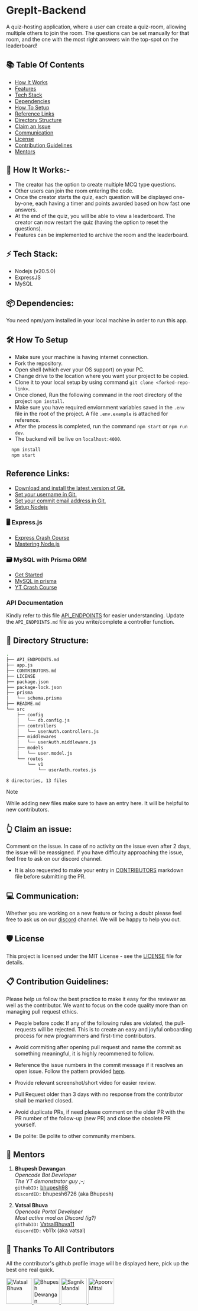 # GrepIt-Backend

A quiz-hosting application, where a user can create a quiz-room, allowing multiple others to join the room. The questions can be set manually for that room, and the one with the most right answers win the top-spot on the leaderboard!

## 📚 Table Of Contents

-   [How It Works](#🚀-how-it-works)
-   [Features](#🌐-features)
-   [Tech Stack](#⚡-tech-stack)
-   [Dependencies](#📦-dependencies)
-   [How To Setup](#🛠️-how-to-setup)
-   [Reference Links](#🔗-reference-links)
-   [Directory Structure](#📁-directory-structure)
-   [Claim an Issue](#👆-claim-an-issue)
-   [Communication](#💻-communication)
-   [License](#🛡️-license)
-   [Contribution Guidelines](#📋-contribution-guidelines)
-   [Mentors](#🤝-Mentors)

## 🚀 How It Works:-

-   The creator has the option to create multiple MCQ type questions.
-   Other users can join the room entering the code.
-   Once the creator starts the quiz, each question will be displayed one-by-one, each having a timer and points awarded based on how fast one answers.
-   At the end of the quiz, you will be able to view a leaderboard. The creator can now restart the quiz (having the option to reset the questions).
-   Features can be implemented to archive the room and the leaderboard.

## ⚡ Tech Stack:

-   Nodejs (v20.5.0)
-   ExpressJS
-   MySQL

## 📦 Dependencies:

You need npm/yarn installed in your local machine in order to run this app.

## 🛠️ How To Setup

-   Make sure your machine is having internet connection.
-   Fork the repository.
-   Open shell (which ever your OS support) on your PC.
-   Change drive to the location where you want your project to be copied.
-   Clone it to your local setup by using command `git clone <forked-repo-link>`.
-   Once cloned, Run the following command in the root directory of the project `npm install`.
-   Make sure you have required enviornment variables saved in the `.env` file in the root of the project. A file `.env.example` is attached for reference.
-   After the process is completed, run the command `npm start` or `npm run dev`.
-   The backend will be live on `localhost:4000`.

```bash
  npm install
  npm start
```

## Reference Links:

-   [Download and install the latest version of Git.](https://git-scm.com/downloads)
-   [Set your username in Git.](https://help.github.com/articles/setting-your-username-in-git)
-   [Set your commit email address in Git.](https://help.github.com/articles/setting-your-commit-email-address-in-git)
-   [Setup Nodejs](https://nodejs.org/en/blog/release/v16.18.1/)

### 🖥️ Express.js

-   [Express Crash Course](https://www.youtube.com/watch?v=L72fhGm1tfE&ab_channel=TraversyMedia)
-   [Mastering Node.js](https://www.youtube.com/playlist?list=PLinedj3B30sDby4Al-i13hQJGQoRQDfPo)

### 🗃️ MySQL with Prisma ORM

-   [Get Started](https://www.prisma.io/docs/getting-started/setup-prisma/start-from-scratch/relational-databases/connect-your-database-node-mysql)
-   [MySQL in prisma](https://www.prisma.io/docs/orm/overview/databases/mysql)
-   [YT Crash Course](https://www.youtube.com/watch?v=RebA5J-rlwg&pp=ygUad2ViIGRldiBzaW1wbGlmaWVkIHByaXNtYSA%3D)

### API Documentation

Kindly refer to this file [API_ENDPOINTS](API_ENDPOINTS.md) for easier understanding.
Update the `API_ENDPOINTS.md` file as you write/complete a controller function.

## 📁 Directory Structure:

```bash
.
├── API_ENDPOINTS.md
├── app.js
├── CONTRIBUTORS.md
├── LICENSE
├── package.json
├── package-lock.json
├── prisma
│   └── schema.prisma
├── README.md
└── src
    ├── config
    │   └── db.config.js
    ├── controllers
    │   └── userAuth.controllers.js
    ├── middlewares
    │   └── userAuth.middleware.js
    ├── models
    │   └── user.model.js
    └── routes
        └── v1
            └── userAuth.routes.js

8 directories, 13 files
```

> [!NOTE]
> While adding new files make sure to have an entry here. It will be helpful to new contributors.

## 👆 Claim an issue:

Comment on the issue. In case of no activity on the issue even after 2 days, the issue will be reassigned. If you have difficulty approaching the issue, feel free to ask on our discord channel.

-   It is also requested to make your entry in [CONTRIBUTORS](CONTRIBUTORS.md) markdown file before submitting the PR.

## 💻 Communication:

Whether you are working on a new feature or facing a doubt please feel free to ask us on our [discord](https://discord.gg/D9999YTkS8) channel. We will be happy to help you out.

## 🛡️ License

This project is licensed under the MIT License - see the [LICENSE](./LICENSE) file for details.

## 📋 Contribution Guidelines:

Please help us follow the best practice to make it easy for the reviewer as well as the contributor. We want to focus on the code quality more than on managing pull request ethics.

-   People before code: If any of the following rules are violated, the pull-requests will be rejected. This is to create an easy and joyful onboarding process for new programmers and first-time contributors.

-   Avoid commiting after opening pull request and name the commit as something meaningful, it is highly recommened to follow.

-   Reference the issue numbers in the commit message if it resolves an open issue. Follow the pattern provided [here](.github/PULL_REQUEST_TEMPLATE.md).

-   Provide relevant screenshot/short video for easier review.

-   Pull Request older than 3 days with no response from the contributor shall be marked closed.

-   Avoid duplicate PRs, if need please comment on the older PR with the PR number of the follow-up (new PR) and close the obsolete PR yourself.

-   Be polite: Be polite to other community members.

## 🤝 Mentors

1.  **Bhupesh Dewangan**  
    _Opencode Bot Developer_  
    _The YT demonstrator guy ;-;_  
    `githubID:` [bhupesh98](https://github.com/bhupesh98)  
    `discordID:` bhupesh6726 (aka Bhupesh)

2.  **Vatsal Bhuva**  
    _Opencode Portal Developer_  
    _Most active mod on Discord (ig?)_<br/>
    `githubID:` [VatsalBhuva11](https://github.com/VatsalBhuva11)  
    `discordID:` vb11x (aka vatsal)

## 💪 Thanks To All Contributors

All the contributor's github profile image will be displayed here, pick up the best one real quick.

<div align="left">
    <!-- FORMAT TO ADD YOUR ENTRY
    <a href="https://github.com/<GITHUB_USERNAME>" title="<GITHUB_USERNAME>">
        <img src="https://github.com/<GITHUB_USERNAME>.png" width="70px" style="border-radius: 50%" alt="<FULL_NAME>">
    </a>
    replace <GITHUB_USERNAME> with your GitHub username
    replace <FULL_NAME> with your full name
    -->
    <a href="https://github.com/VatsalBhuva11" title="VatsalBhuva11">
        <img src="https://github.com/VatsalBhuva11.png" width="70px" alt="Vatsal Bhuva">
    </a>
    <a href="https://github.com/bhupesh98" title="bhupesh98">
        <img src="https://github.com/bhupesh98.png" width="70px" alt="Bhupesh Dewangan">
    </a>
    <a href="https://github.com/criticic" title="Sagnik Mandal">
        <img src="https://github.com/criticic.png" width="70px" alt="Sagnik Mandal">
    </a>
    <a href="https://github.com/Apoorv012" title="Apoorv Mittal">
        <img src="https://github.com/Apoorv012.png" width="70px" alt="Apoorv Mittal">
    </a>
</div>


